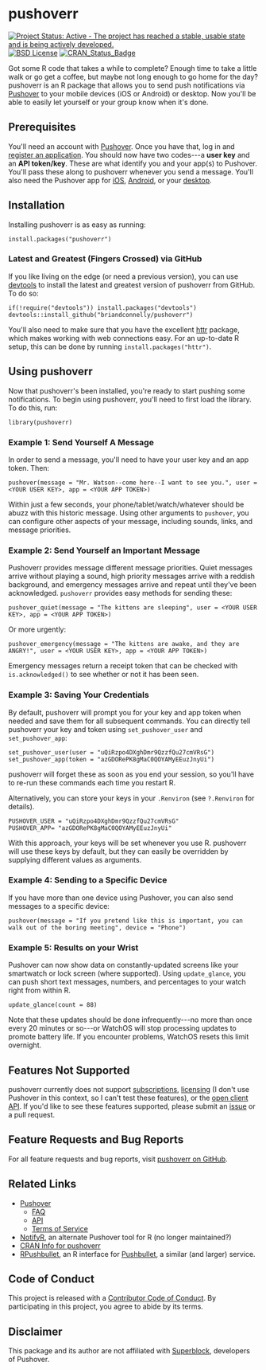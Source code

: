 # pushoverr

[![Project Status: Active - The project has reached a stable, usable state and is being actively developed.](http://www.repostatus.org/badges/latest/active.svg)](http://www.repostatus.org/#active)
[![BSD License](https://img.shields.io/badge/license-BSD-brightgreen.svg)](https://opensource.org/licenses/BSD-2-Clause)
[![CRAN_Status_Badge](http://www.r-pkg.org/badges/version/pushoverr)](https://cran.r-project.org/package=pushoverr)

Got some R code that takes a while to complete?
Enough time to take a little walk or go get a coffee, but maybe not long enough to go home for the day?
pushoverr is an R package that allows you to send push notifications via [Pushover](https://pushover.net/) to your mobile devices (iOS or Android) or desktop.
Now you'll be able to easily let yourself or your group know when it's done.


## Prerequisites

You'll need an account with [Pushover](https://pushover.net/).
Once you have that, log in and [register an application](https://pushover.net/apps/build).
You should now have two codes---a **user key** and an **API token/key**.
These are what identify you and your app(s) to Pushover.
You'll pass these along to pushoverr whenever you send a message.
You'll also need the Pushover app for [iOS](https://pushover.net/clients/ios), [Android](https://pushover.net/clients/android), or your [desktop](https://pushover.net/clients/desktop).


## Installation

Installing pushoverr is as easy as running:

    install.packages("pushoverr")


### Latest and Greatest (Fingers Crossed) via GitHub

If you like living on the edge (or need a previous version), you can use [devtools](http://cran.r-project.org/web/packages/devtools/index.html) to install the latest and greatest version of pushoverr from GitHub.
To do so:

    if(!require("devtools")) install.packages("devtools")
    devtools::install_github("briandconnelly/pushoverr")

You'll also need to make sure that you have the excellent [httr](http://cran.r-project.org/web/packages/httr/index.html) package, which makes working with web connections easy.
For an up-to-date R setup, this can be done by running `install.packages("httr")`.


## Using pushoverr

Now that pushoverr's been installed, you're ready to start pushing some notifications.
To begin using pushoverr, you'll need to first load the library.
To do this, run:

    library(pushoverr)


### Example 1: Send Yourself A Message

In order to send a message, you'll need to have your user key and an app token.
Then:

    pushover(message = "Mr. Watson--come here--I want to see you.", user = <YOUR USER KEY>, app = <YOUR APP TOKEN>)

Within just a few seconds, your phone/tablet/watch/whatever should be abuzz with this historic message.
Using other arguments to `pushover`, you can configure other aspects of your message, including sounds, links, and message priorities.


### Example 2: Send Yourself an Important Message

Pushoverr provides message different message priorities.
Quiet messages arrive without playing a sound, high priority messages arrive with a reddish background, and emergency messages arrive and repeat until they've been acknowledged.
`pushoverr` provides easy methods for sending these:

    pushover_quiet(message = "The kittens are sleeping", user = <YOUR USER KEY>, app = <YOUR APP TOKEN>)

Or more urgently:

    pushover_emergency(message = "The kittens are awake, and they are ANGRY!", user = <YOUR USER KEY>, app = <YOUR APP TOKEN>)

Emergency messages return a receipt token that can be checked with `is.acknowledged()` to see whether or not it has been seen.


### Example 3: Saving Your Credentials

By default, pushoverr will prompt you for your key and app token when needed and save them for all subsequent commands.
You can directly tell pushoverr your key and token using `set_pushover_user` and `set_pushover_app`:

    set_pushover_user(user = "uQiRzpo4DXghDmr9QzzfQu27cmVRsG")
    set_pushover_app(token = "azGDORePK8gMaC0QOYAMyEEuzJnyUi")

pushoverr will forget these as soon as you end your session, so you'll have to re-run these commands each time you restart R.

Alternatively, you can store your keys in your `.Renviron` (see `?.Renviron` for details).

    PUSHOVER_USER = "uQiRzpo4DXghDmr9QzzfQu27cmVRsG"
    PUSHOVER_APP= "azGDORePK8gMaC0QOYAMyEEuzJnyUi"

With this approach, your keys will be set whenever you use R.
pushoverr will use these keys by default, but they can easily be overridden by supplying different values as arguments.


### Example 4: Sending to a Specific Device

If you have more than one device using Pushover, you can also send messages to a specific device:

    pushover(message = "If you pretend like this is important, you can walk out of the boring meeting", device = "Phone")


### Example 5: Results on your Wrist

Pushover can now show data on constantly-updated screens like your smartwatch or lock screen (where supported).
Using `update_glance`, you can push short text messages, numbers, and percentages to your watch right from within R.

    update_glance(count = 88)

Note that these updates should be done infrequently---no more than once every 20 minutes or so---or WatchOS will stop processing updates to promote battery life.
If you encounter problems, WatchOS resets this limit overnight.


## Features Not Supported

pushoverr currently does not support [subscriptions](https://pushover.net/api/subscriptions), [licensing](https://pushover.net/api/licensing) (I don't use Pushover in this context, so I can't test these features), or the [open client API](https://pushover.net/api/client).
If you'd like to see these features supported, please submit an [issue](https://github.com/briandconnelly/pushoverr/issues) or a pull request.


## Feature Requests and Bug Reports

For all feature requests and bug reports, visit [pushoverr on GitHub](https://github.com/briandconnelly/pushoverr/issues).


## Related Links
* [Pushover](https://pushover.net)
    * [FAQ](https://pushover.net/faq)
    * [API](https://pushover.net/api)
    * [Terms of Service](https://pushover.net/terms)
* [NotifyR](http://cran.r-project.org/web/packages/notifyR/index.html), an alternate Pushover tool for R (no longer maintained?)
* [CRAN Info for pushoverr](https://cran.r-project.org/web/packages/pushoverr/index.html)
* [RPushbullet](https://github.com/eddelbuettel/rpushbullet), an R interface for [Pushbullet](https://www.pushbullet.com), a similar (and larger) service.


## Code of Conduct

This project is released with a [Contributor Code of Conduct](CONDUCT.md).
By participating in this project, you agree to abide by its terms.


## Disclaimer
This package and its author are not affiliated with [Superblock](https://superblock.net), developers of Pushover.

